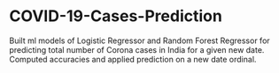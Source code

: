 # COVID-19-Cases-Prediction
Built ml models of Logistic Regressor and Random Forest Regressor for predicting total number of Corona cases in India for a given new date. Computed accuracies and applied prediction on a new date ordinal.
